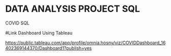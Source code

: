 # DATA ANALYSIS PROJECT SQL
 COVID SQL
 
 
 #Link Dashboard Using Tableau
 
 https://public.tableau.com/app/profile/omnia.hosny/viz/COVIDDashboard_16402369144370/Dashboard1?publish=yes
